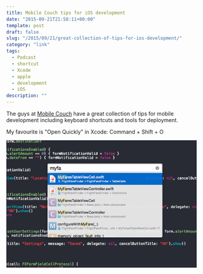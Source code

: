 ```yaml
---
title: Mobile Couch tips for iOS development
date: "2015-09-21T21:58:11+00:00"
template: post
draft: false
slug: "/2015/09/21/great-collection-of-tips-for-ios-development/"
category: "link"
tags:
  - Podcast
  - shortcut
  - Xcode
  - apple
  - development
  - iOS
description: ""
---
```


The guys at [Mobile Couch](http://mobilecouch.co/66) have a great collection of tips for mobile development including keyboard shortcuts and tools for deployment.

My favourite is "Open Quickly" in Xcode:
Command + Shift + O

![Open quickly keyboard shortcut in action](./openquickly.png)
